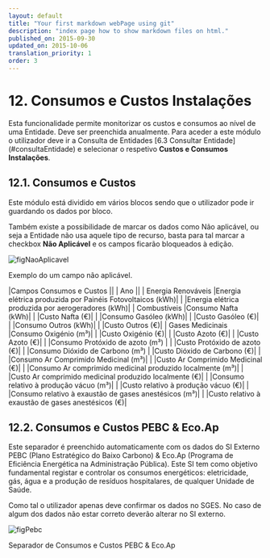 ```yaml
---
layout: default
title: "Your first markdown webPage using git"
description: "index page how to show markdown files on html."
published_on: 2015-09-30
updated_on: 2015-10-06
translation_priority: 1
order: 3
---
```

<p id="custosConsumosInst"></p>

# 12. Consumos e Custos Instalações

Esta funcionalidade permite monitorizar os custos e consumos ao nível de uma Entidade. Deve ser preenchida anualmente. 
Para aceder a este módulo o utilizador deve ir a Consulta de Entidades [6.3 Consultar Entidade] (#consultaEntidade) e selecionar o respetivo **Custos e Consumos Instalações**.

<p id="custosConsumos"></p>

## 12.1. Consumos e Custos 

Este módulo está dividido em vários blocos sendo que o utilizador pode ir guardando os dados por bloco. 

Também existe a possibilidade de marcar os dados como Não aplicável, ou seja a Entidade não usa aquele tipo de recurso, basta para tal marcar a checkbox **Não Aplicável** e os campos ficarão bloqueados à edição.

![figNaoAplicavel](img/pages/naoaplica.jpg)

<p class="caption" id=" figNaoAplicavel"> Exemplo do um campo não aplicável. </p>

|Campos Consumos e Custos                                         ||
| Ano                                                             ||
| Energia Renováveis                                              |Energia elétrica produzida por Painéis Fotovoltaicos (kWh)|
|                   	                                          |Energia elétrica produzida por aerogeradores (kWh)|
| Combustíveis                                                    |Consumo Nafta (kWh)|
|                   			    							  |Custo Nafta (€)|
|                                                                 |Consumo Gasóleo (kWh)|
|                                                                 |Custo Gasóleo (€)|
|                                                                 |Consumo Outros (kWh)|
|                                                                 |Custo Outros (€)|
| Gases Medicinais                    				              |Consumo Oxigénio (m³)|
|                                                                 |Custo Oxigénio (€)|
|                                                                 |Custo Azoto (€)|
|                                                                 |Custo Azoto (€)|
|                                                                 |Consumo Protóxido de azoto (m³) |
|                                                                 |Custo Protóxido de azoto (€)|
|                                                                 |Consumo Dióxido de Carbono (m³)
|                                                                 |Custo Dióxido de Carbono (€)|
|                                                                 |Consumo Ar Comprimido Medicinal (m³)|
|                                                                 |Custo Ar Comprimido Medicinal (€)|
|                                                                 |Consumo Ar comprimido medicinal produzido localmente (m³)|
|                                                                 |Custo Ar comprimido medicinal produzido localmente (€)|
|                                                                 |Consumo relativo à produção vácuo (m³)|
|                                                                 |Custo relativo à produção vácuo (€)|
|                                                                 |Consumo relativo à exaustão de gases anestésicos (m³)|
|     	                               	              		      |Custo relativo à exaustão de gases anestésicos (€)|

<p id="custosConsumosPebc"></p>

## 12.2. Consumos e Custos PEBC & Eco.Ap

Este separador é preenchido automaticamente com os dados do SI Externo PEBC (Plano Estratégico do Baixo Carbono) & Eco.Ap (Programa de Eficiência Energética na Administração Pública). Este SI tem como objetivo fundamental registar e controlar os consumos energéticos: eletricidade, gás, água e a produção de resíduos hospitalares, de qualquer Unidade de Saúde.

Como tal o utilizador apenas deve confirmar os dados no SGES. No caso de algum dos dados não estar correto deverão alterar no SI externo. 

![figPebc](img/pages/pebc.jpg)

<p class="caption" id=" figPebc"> Separador de Consumos e Custos PEBC & Eco.Ap</p>

